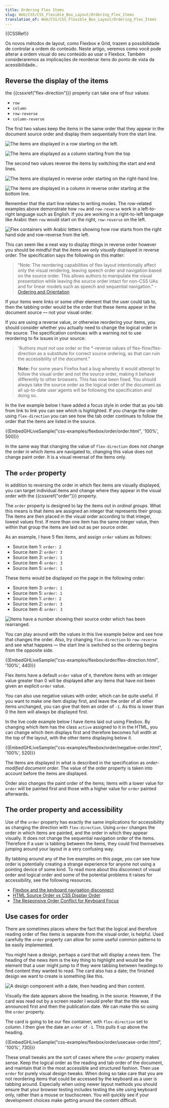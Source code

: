 ```yaml
---
title: Ordering Flex Items
slug: Web/CSS/CSS_Flexible_Box_Layout/Ordering_Flex_Items
translation_of: Web/CSS/CSS_Flexible_Box_Layout/Ordering_Flex_Items
---
```

{{CSSRef}}

Os novos métodos de layout, como Flexbox e Grid, trazem a possibilidade de controlar a ordem do conteúdo. Neste artigo, veremos como você pode alterar a ordem visual do seu conteúdo ao usar o Flexbox. Também consideraremos as implicações de reordenar itens do ponto de vista da acessibilidade..

## Reverse the display of the items

the {{cssxref("flex-direction")}} property can take one of four values:

- `row`
- `column`
- `row-reverse`
- `column-reverse`

The first two values ​​keep the items in the same order that they appear in the document source order and display them sequentially from the start line.

![The items are displayed in a row starting on the left.](https://mdn.mozillademos.org/files/15649/Basics1.png)

![The items are displayed as a column starting from the top ](https://mdn.mozillademos.org/files/15650/align10.png)

The second two values ​​reverse the items by switching the start and end lines.

![The items are displayed in reverse order starting on the right-hand line.](https://mdn.mozillademos.org/files/15651/align9.png)

![The items are displayed in a column in reverse order starting at the bottom line.](https://mdn.mozillademos.org/files/15652/align11.png)

Remember that the start line relates to writing modes. The row-related examples above demonstrate how `row` and `row-reverse` work in a left-to-right language such as English. If you are working in a right-to-left language like Arabic then `row` would start on the right, `row-reverse` on the left.

![Flex containers with Arabic letters showing how row starts from the right hand side and row-reverse from the left.](https://mdn.mozillademos.org/files/15647/order-rtl.png)

This can seem like a neat way to display things in reverse order however you should be mindful that the items are only _visually_ displayed in reverse order. The specification says the following on this matter:

> “Note: The reordering capabilities of flex layout intentionally affect only the visual rendering, leaving speech order and navigation based on the source order. This allows authors to manipulate the visual presentation while leaving the source order intact for non-CSS UAs and for linear models such as speech and sequential navigation.” - [Ordering and Orientation](https://www.w3.org/TR/css-flexbox-1/#flow-order)

If your items were links or some other element that the user could tab to, then the tabbing order would be the order that these items appear in the document source — not your visual order.

If you are using a reverse value, or otherwise reordering your items, you should consider whether you actually need to change the logical order in the source. The specification continues with a warning not to use reordering to fix issues in your source:

> “Authors _must not_ use order or the \*-reverse values of flex-flow/flex-direction as a substitute for correct source ordering, as that can ruin the accessibility of the document.”

> **Note:** For some years Firefox had a bug whereby it would attempt to follow the visual order and not the source order, making it behave differently to other browsers. This has now been fixed. You should always take the source order as the logical order of the document as all up-to-date user agents will be following the specification and doing so.

In the live example below I have added a focus style in order that as you tab from link to link you can see which is highlighted. If you change the order using `flex-direction` you can see how the tab order continues to follow the order that the items are listed in the source.

{{EmbedGHLiveSample("css-examples/flexbox/order/order.html", '100%', 500)}}

In the same way that changing the value of `flex-direction` does not change the order in which items are navigated to, changing this value does not change paint order. It is a visual reversal of the items only.

## The `order` property

In addition to reversing the order in which flex items are visually displayed, you can target individual items and change where they appear in the visual order with the {{cssxref("order")}} property.

The `order` property is designed to lay the items out in _ordinal groups_. What this means is that items are assigned an integer that represents their group. The items are then placed in the visual order according to that integer, lowest values first. If more than one item has the same integer value, then within that group the items are laid out as per source order.

As an example, I have 5 flex items, and assign `order` values as follows:

- Source item 1: `order: 2`
- Source item 2: `order: 3`
- Source item 3: `order: 1`
- Source item 4: `order: 3`
- Source item 5: `order: 1`

These items would be displayed on the page in the following order:

- Source item 3: `order: 1`
- Source item 5: `order: 1`
- Source item 1: `order: 2`
- Source item 2: `order: 3`
- Source item 4: `order: 3`

![Items have a number showing their source order which has been rearranged.](https://mdn.mozillademos.org/files/15653/order-property.png)

You can play around with the values in this live example below and see how that changes the order. Also, try changing `flex-direction` to `row-reverse` and see what happens — the start line is switched so the ordering begins from the opposite side.

{{EmbedGHLiveSample("css-examples/flexbox/order/flex-direction.html", '100%', 440)}}

Flex items have a default `order` value of `0`, therefore items with an integer value greater than 0 will be displayed after any items that have not been given an explicit `order` value.

You can also use negative values with order, which can be quite useful. If you want to make one item display first, and leave the order of all other items unchanged, you can give that item an order of `-1`. As this is lower than 0 the item will always be displayed first.

In the live code example below I have items laid out using Flexbox. By changing which item has the class `active` assigned to it in the HTML, you can change which item displays first and therefore becomes full width at the top of the layout, with the other items displaying below it.

{{EmbedGHLiveSample("css-examples/flexbox/order/negative-order.html", '100%', 520)}}

The items are displayed in what is described in the specification as _order-modified document order_. The value of the order property is taken into account before the items are displayed.

Order also changes the paint order of the items; items with a lower value for `order` will be painted first and those with a higher value for `order` painted afterwards.

## The order property and accessibility

Use of the `order` property has exactly the same implications for accessibility as changing the direction with `flex-direction`. Using `order` changes the order in which items are painted, and the order in which they appear visually. It does not change the sequential navigation order of the items. Therefore if a user is tabbing between the items, they could find themselves jumping around your layout in a very confusing way.

By tabbing around any of the live examples on this page, you can see how order is potentially creating a strange experience for anyone not using a pointing device of some kind. To read more about this disconnect of visual order and logical order and some of the potential problems it raises for accessibility, see the following resources.

- [Flexbox and the keyboard navigation disconnect](https://tink.uk/flexbox-the-keyboard-navigation-disconnect/)
- [HTML Source Order vs CSS Display Order](https://adrianroselli.com/2015/10/html-source-order-vs-css-display-order.html)
- [The Responsive Order Conflict for Keyboard Focus](https://alastairc.uk/2017/06/the-responsive-order-conflict/)

## Use cases for order

There are sometimes places where the fact that the logical and therefore reading order of flex items is separate from the visual order, is helpful. Used carefully the `order` property can allow for some useful common patterns to be easily implemented.

You might have a design, perhaps a card that will display a news item. The heading of the news item is the key thing to highlight and would be the element that a user might jump to if they were tabbing between headings to find content they wanted to read. The card also has a date; the finished design we want to create is something like this.

![A design component with a date, then heading and then content.](https://mdn.mozillademos.org/files/15648/order-card.png)

Visually the date appears above the heading, in the source. However, if the card was read out by a screen reader I would prefer that the title was announced first and then the publication date. We can make this so using the `order` property.

The card is going to be our flex container, with `flex-direction` set to column. I then give the date an `order` of `-1`. This pulls it up above the heading.

{{EmbedGHLiveSample("css-examples/flexbox/order/usecase-order.html", '100%', 730)}}

These small tweaks are the sort of cases where the `order` property makes sense. Keep the logical order as the reading and tab order of the document, and maintain that in the most accessible and structured fashion. Then use `order` for purely visual design tweaks. When doing so take care that you are not reordering items that could be accessed by the keyboard as a user is tabbing around. Especially when using newer layout methods you should ensure that your browser testing includes testing the site using keyboard only, rather than a mouse or touchscreen. You will quickly see if your development choices make getting around the content difficult.
